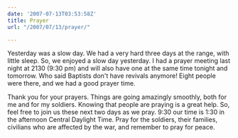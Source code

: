 ```yaml
---
date: '2007-07-13T03:53:58Z'
title: Prayer
url: "/2007/07/13/prayer/"

---
```

<p>Yesterday was a slow day. We had a very hard three days at the range, with little sleep. So, we enjoyed a slow day yesterday. I had a prayer meeting last night at 2130 (9:30 pm) and will also have one at the same time tonight and tomorrow. Who said Baptists don't have revivals anymore! Eight people were there, and we had a good prayer time.</p>
<p>Thank you for your prayers. Things are going amazingly smoothly, both for me and for my soldiers. Knowing that people are praying is a great help. So, feel free to join us these next two days as we pray. 9:30 our time is 1:30 in the afternoon Central Daylight Time. Pray for the soldiers, their families, civilians who are affected by the war, and remember to pray for peace.</p>
